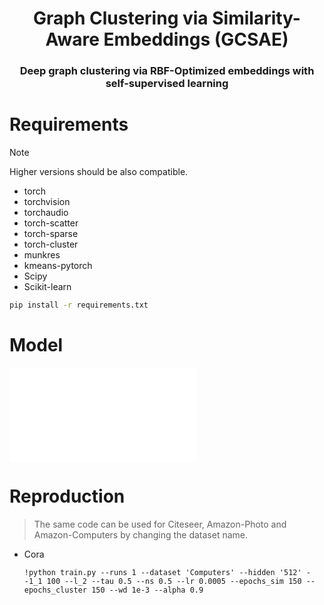<div align="center">
    <h1> Graph Clustering via Similarity-Aware Embeddings (GCSAE)</h1>
    <h3>Deep graph clustering via RBF-Optimized embeddings with self-supervised learning</h3>
</div>


# Requirements
> [!NOTE]
> Higher versions should be also compatible.

* torch
* torchvision
* torchaudio
* torch-scatter
* torch-sparse
* torch-cluster
* munkres
* kmeans-pytorch
* Scipy
* Scikit-learn

```bash
pip install -r requirements.txt
```

# Model
![framework](DGCSSR_architecture.pdf)

# Reproduction

> The same code can be used for Citeseer, Amazon-Photo and Amazon-Computers by changing the dataset name.

* Cora
  ```
  !python train.py --runs 1 --dataset 'Computers' --hidden '512' --1_1 100 --l_2 --tau 0.5 --ns 0.5 --lr 0.0005 --epochs_sim 150 --epochs_cluster 150 --wd 1e-3 --alpha 0.9
  ```
